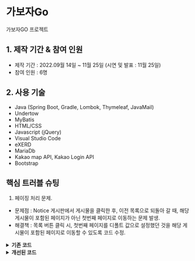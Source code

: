 # 가보자Go
가보자GO 프로젝트

## 1. 제작 기간 & 참여 인원
- 제작 기간 : 2022.09월 14일 ~ 11월 25일 (시연 및 발표 : 11월 25일)
- 참여 인원 : 6명

## 2. 사용 기술
- Java (Spring Boot, Gradle, Lombok, Thymeleaf, JavaMail)
- Undertow
- MyBatis
- HTML/CSS
- Javascript (jQuery)
- Visual Studio Code
- eXERD
- MariaDb
- Kakao map API, Kakao Login API
- Bootstrap

## 핵심 트러블 슈팅
1. 페이징 처리 문제.
- 문제점 : Notice 게시판에서 게시물을 클릭한 후, 이전 목록으로 되돌아 갈 때, 해당 게시물이 포함된 페이지가 아닌 첫번째 페이지로 이동하는 문제 발생.
- 해결책 : 목록 버튼 클릭 시, 첫번째 페이지를 디폴트 값으로 설정했던 것을 해당 게시물이 포함된 페이지로 이동할 수 있도록 코드 수정.
<details>
<summary><b>기존 코드</b></summary>
<div markdown="1">

1. noticeListPage.html
```java
<a href='detail?no=1'
data-th-href="@{noticeDetail(no=${notice.no})}"
data-th-text="${notice.title == ''} ? '(제목없음)' : ${notice.title}">제목</a>
```
2. NoticeController 
```java
@GetMapping("noticeDetail")
public void noticeDetail(int no, Model model, @RequestParam("page") Integer page) throws Exception {

  noticeService.addHits(no); // 조회수
  Notice notice = noticeService.get(no);

    if (notice == null) {
      throw new Exception("해당 번호의 게시글이 없습니다!");
    }

    model.addAttribute("notice", notice);

}
```
3. noticeDetail.html
```java
<button class="btn btn-secondary py-3 px-5"
               th:onclick="|location.href='@{/support/notice/noticeListPage?page=1}'|"
               type="button">목록</button>
               
```
</div>
</details>

<details>
<summary><b>개선된 코드</b></summary>
<div markdown="1">

1. noticeListPage.html
- 해결책 : 서버에서 받아 온 page 값을 파라미터로 주기 위해 코드 추가
```java
<a data-th-href="@{noticeDetail(no=${notice.no}, page=${page})}"
                 data-th-text="${notice.title == ''} ? '(제목없음)' : ${notice.title}">제목</a>
```

2. NoticeController
- 해결책 : page 데이터를 뷰단으로 넘기기 위해 코드 추가
```java
@GetMapping("noticeDetail")
public void noticeDetail(int no, Model model, @RequestParam("page") Integer page) throws Exception {

  noticeService.addHits(no); // 조회수
  Notice notice = noticeService.get(no);

    if (notice == null) {
      throw new Exception("해당 번호의 게시글이 없습니다!");
    }

    model.addAttribute("notice", notice);
    model.addAttribute("page", page);

}
```
3. noticeDetail.html
- 해결책 : '목록' 버튼 클릭 시, 해당 게시물이 포함된 목록으로 되돌아 가기 위해 코드 수정
```java
 <button class="btn btn-secondary py-3 px-5"
                th:onclick="|location.href='@{/support/notice/noticeListPage(page=${page})}'|"
                type="button">목록</button>
```
</div>
</details>
